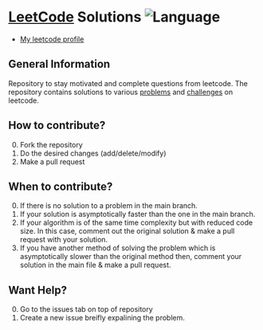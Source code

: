 # [LeetCode](https://leetcode.com/) Solutions ![Language](https://img.shields.io/badge/language-C++11-blue.svg)

- [My leetcode profile](https://leetcode.com/dikshagoyal/)

## General Information

Repository to stay motivated and complete questions from leetcode.
The repository contains solutions to various [problems](https://leetcode.com/problemset/all/) and [challenges](https://leetcode.com/explore/) on leetcode.

## How to contribute?

0. Fork the repository
1. Do the desired changes (add/delete/modify)
2. Make a pull request

## When to contribute?

0. If there is no solution to a problem in the main branch.
1. If your solution is asymptotically faster than the one in the main branch.
2. If your algorithm is of the same time complexity but with reduced code size. In this case, comment out the original solution & make a pull request with your solution.
3. If you have another method of solving the problem which is asymptotically slower than the original method then, comment your solution in the main file & make a pull request.

## Want Help?

0. Go to the issues tab on top of repository
1. Create a new issue breifly expalining the problem.